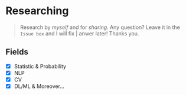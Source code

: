 # Researching
> Research by _myself_ and for _sharing_.
> Any question? Leave it in the `Issue box` and I will fix | anwer later!
> Thanks you.

## Fields

- [x] Statistic & Probability
- [x] NLP
- [x] CV
- [x] DL/ML & Moreover...
